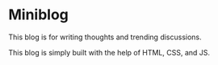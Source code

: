 # Miniblog
This blog is for writing thoughts and trending discussions. 

This blog is simply built with the help of HTML, CSS, and JS.

